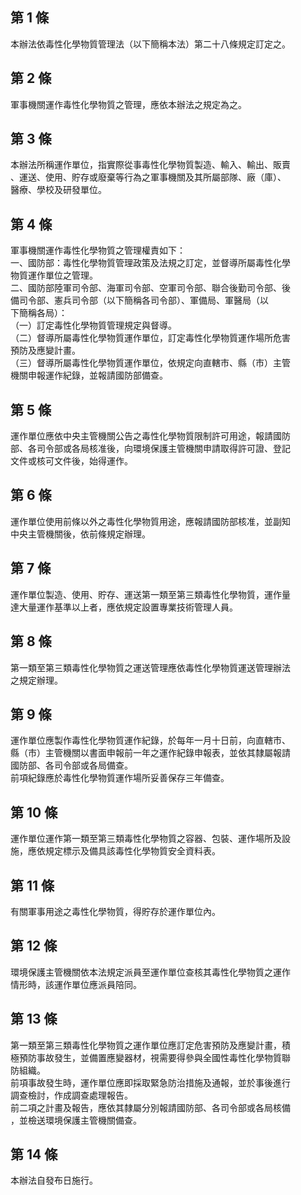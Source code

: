 第 1 條
-------
本辦法依毒性化學物質管理法（以下簡稱本法）第二十八條規定訂定之。

第 2 條
-------
軍事機關運作毒性化學物質之管理，應依本辦法之規定為之。

第 3 條
-------
本辦法所稱運作單位，指實際從事毒性化學物質製造、輸入、輸出、販賣  
、運送、使用、貯存或廢棄等行為之軍事機關及其所屬部隊、廠（庫）、  
醫療、學校及研發單位。

第 4 條
-------
軍事機關運作毒性化學物質之管理權責如下：  
一、國防部：毒性化學物質管理政策及法規之訂定，並督導所屬毒性化學  
    物質運作單位之管理。  
二、國防部陸軍司令部、海軍司令部、空軍司令部、聯合後勤司令部、後  
    備司令部、憲兵司令部（以下簡稱各司令部）、軍備局、軍醫局（以  
    下簡稱各局）：  
（一）訂定毒性化學物質管理規定與督導。  
（二）督導所屬毒性化學物質運作單位，訂定毒性化學物質運作場所危害  
      預防及應變計畫。  
（三）督導所屬毒性化學物質運作單位，依規定向直轄市、縣（市）主管  
      機關申報運作紀錄，並報請國防部備查。

第 5 條
-------
運作單位應依中央主管機關公告之毒性化學物質限制許可用途，報請國防  
部、各司令部或各局核准後，向環境保護主管機關申請取得許可證、登記  
文件或核可文件後，始得運作。

第 6 條
-------
運作單位使用前條以外之毒性化學物質用途，應報請國防部核准，並副知  
中央主管機關後，依前條規定辦理。

第 7 條
-------
運作單位製造、使用、貯存、運送第一類至第三類毒性化學物質，運作量  
達大量運作基準以上者，應依規定設置專業技術管理人員。

第 8 條
-------
第一類至第三類毒性化學物質之運送管理應依毒性化學物質運送管理辦法  
之規定辦理。

第 9 條
-------
運作單位應製作毒性化學物質運作紀錄，於每年一月十日前，向直轄市、  
縣（市）主管機關以書面申報前一年之運作紀錄申報表，並依其隸屬報請  
國防部、各司令部或各局備查。  
前項紀錄應於毒性化學物質運作場所妥善保存三年備查。

第 10 條
--------
運作單位運作第一類至第三類毒性化學物質之容器、包裝、運作場所及設  
施，應依規定標示及備具該毒性化學物質安全資料表。

第 11 條
--------
有關軍事用途之毒性化學物質，得貯存於運作單位內。

第 12 條
--------
環境保護主管機關依本法規定派員至運作單位查核其毒性化學物質之運作  
情形時，該運作單位應派員陪同。

第 13 條
--------
第一類至第三類毒性化學物質之運作單位應訂定危害預防及應變計畫，積  
極預防事故發生，並備置應變器材，視需要得參與全國性毒性化學物質聯  
防組織。  
前項事故發生時，運作單位應即採取緊急防治措施及通報，並於事後進行  
調查檢討，作成調查處理報告。  
前二項之計畫及報告，應依其隸屬分別報請國防部、各司令部或各局核備  
，並檢送環境保護主管機關備查。

第 14 條
--------
本辦法自發布日施行。

